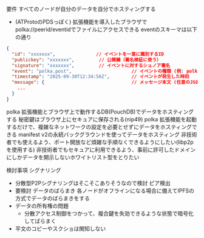 要件
すべてのノードが自分のデータを自分でホスティングする
- (ATProtoのPDSっぽく)
拡張機能を導入したブラウザでpolka://peerid/eventidでファイルにアクセスできる
eventのスキーマは以下の通り
```json
{
  "id": "xxxxxxx",               // イベントを一意に識別するID
  "publickey": "xxxxxxx",         // 公開鍵（署名検証に使う）
  "signature": "xxxxxxx",         // イベントに対するシュノア署名
  "event": "polka.post",                      // イベントの種類 (例: polka.profile, polka.post)
  "timestamp": "2025-09-30T12:34:56Z",        // イベントが発生した時刻
  "message": {                                // メッセージ本文 (任意のJSON)
    ...
  }
}
```
polka 拡張機能とブラウザ上で動作するDB(PouchDB)でデータをホスティングする
秘密鍵はブラウザ上にセキュアに保存される(nip49)
polka 拡張機能を起動するだけで、複雑なネットワークの設定を必要とせずにデータをホスティングできる
manifest v2の永続バックグラウンドを使ってデータをホスティング
非技術者でも使えるよう、ポート開放など煩雑な手順なくできるようにしたい(libp2pを使用する)
非技術者でもセキュアに利用できるよう、事前に許可したドメインにしかデータを開示しないホワイトリスト型をとりたい

検討事項
シグナリング
- 分散型P2Pシグナリングはそこそこありそうなので検討
ピア検出
- 要検討
データのばらまき
各ノードがオフラインになる場合に備えてIPFSの方式でデータのばらまきをする
- データの所有権の問題
	- 分散アクセス制御をつかって、複合鍵を失効できるような状態で暗号化してばらまく
- 平文のコピーやスクショは関知しない
